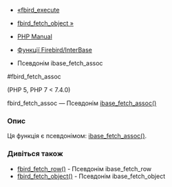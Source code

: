 - [«fbird_execute](function.fbird-execute.md)
- [fbird_fetch_object »](function.fbird-fetch-object.md)

- [PHP Manual](index.md)
- [Функції Firebird/InterBase](ref.ibase.md)
- Псевдонім ibase_fetch_assoc

#fbird_fetch_assoc

(PHP 5, PHP 7 \< 7.4.0)

fbird_fetch_assoc — Псевдонім
[ibase_fetch_assoc()](function.ibase-fetch-assoc.md)

### Опис

Ця функція є псевдонімом:
[ibase_fetch_assoc()](function.ibase-fetch-assoc.md).

### Дивіться також

- [fbird_fetch_row()](function.fbird-fetch-row.md) - Псевдонім
ibase_fetch_row
- [fbird_fetch_object()](function.fbird-fetch-object.md) - Псевдонім
ibase_fetch_object

